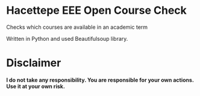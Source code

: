 # Hacettepe EEE Open Course Check
Checks which courses are available in an academic term  

Written in Python and used Beautifulsoup library.

# Disclaimer
#### I do not take any responsibility. You are responsible for your own actions. Use it at your own risk.</br></h3>
